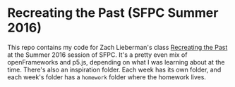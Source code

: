 # Recreating the Past (SFPC Summer 2016)

This repo contains my code for Zach Lieberman's class [Recreating the Past](https://github.com/ofZach/recreatingThePast_summer16) at the Summer 2016 session of SFPC. It's a pretty even mix of openFrameworks and p5.js, depending on what I was learning about at the time. There's also an inspiration folder. Each week has its own folder, and each week's folder has a `homework` folder where the homework lives.
